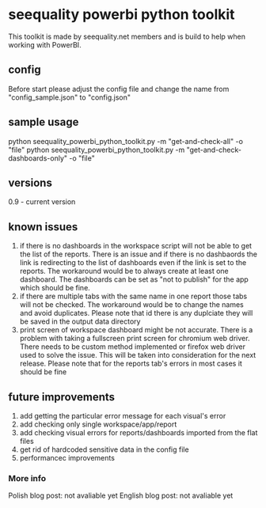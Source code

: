 # seequality powerbi python toolkit
This toolkit is made by seequality.net members and is build to help when working with PowerBI.

## config
Before start please adjust the config file and change the name from "config_sample.json" to "config.json"

## sample usage
python seequality_powerbi_python_toolkit.py -m "get-and-check-all" -o "file"
python seequality_powerbi_python_toolkit.py -m "get-and-check-dashboards-only" -o "file"

## versions
0.9 - current version

## known issues
1) if there is no dashboards in the workspace script will not be able to get the list of the reports. There is an issue and if there is no dashbaords the link is redirecting to the list of dashboards even if the link is set to the reports. The workaround would be to always create at least one dashboard. The dashboards can be set as "not to publish" for the app which should be fine.
2) if there are multiple tabs with the same name in one report those tabs will not be checked. The workaround would be to change the names and avoid duplicates. Please note that id there is any duplciate they will be saved in the output data directory
3) print screen of workspace dashboard might be not accurate. There is a problem with taking a fullscreen print screen for chromium web driver. There needs to be custom method implemented or firefox web driver used to solve the issue. This will be taken into consideration for the next release. Please note that for the reports tab's errors in most cases it should be fine 

## future improvements
1) add getting the particular error message for each visual's error
2) add checking only single workspace/app/report
3) add checking visual errors for reports/dashboards imported from the flat files
4) get rid of hardcoded sensitive data in the config file
4) performancec improvements

### More info
Polish blog post: not avaliable yet
English blog post: not avaliable yet